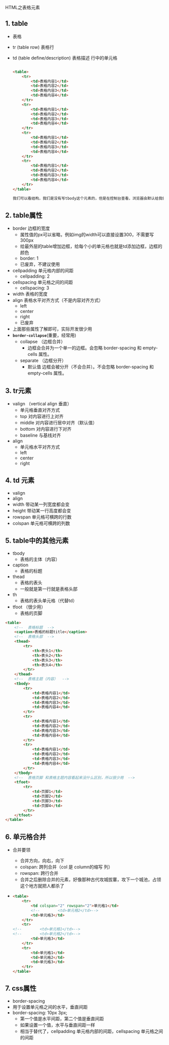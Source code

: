 HTML之表格元素

## 1. table

* 表格

* tr (table row) 表格行

* td (table define/description) 表格描述 行中的单元格

  ```html
  
  <table>
      <tr>
          <td>表格内容1</td>
          <td>表格内容2</td>
          <td>表格内容3</td>
          <td>表格内容4</td>
      </tr>
      <tr>
          <td>表格内容1</td>
          <td>表格内容2</td>
          <td>表格内容3</td>
          <td>表格内容4</td>
      </tr>
      <tr>
          <td>表格内容1</td>
          <td>表格内容2</td>
          <td>表格内容3</td>
          <td>表格内容4</td>
      </tr>
      <tr>
          <td>表格内容1</td>
          <td>表格内容2</td>
          <td>表格内容3</td>
          <td>表格内容4</td>
      </tr>
  </table>
  
  我们可以看结构，我们是没有写tbody这个元素的，但是在控制台查看，浏览器会默认给我们添加一个tbody这个元素
  ```

  

## 2. table属性

* border  边框的宽度
  * 属性值的px可以省略，例如img的width可以直接设置300，不需要写300px
  * 给最外层的table增加边框，给每个小的单元格也就是td添加边框，边框的颜色
  * border: 1
  * 已废弃，不建议使用
* cellpadding 单元格内部的间距
  * cellpadding: 2
* cellspacing 单元格之间的间距
  * cellspacing: 3
* width 表格的宽度
* align 表格水平对齐方式（不是内容对齐方式）
  * left
  * center
  * right
  * 已废弃
* 上面那些属性了解即可，实际开发很少用
* **`border-collapse`**(重要，经常用)
  * collapse （边框合并）
    * 边框会合并为一个单一的边框。会忽略 border-spacing 和 empty-cells 属性。
  * separate  （边框分开）
    * 默认值 边框会被分开（不会合并）。不会忽略 border-spacing 和 empty-cells 属性。





## 3. tr元素

* valign （vertical align 垂直）
  * 单元格垂直对齐方式
  * top 对内容进行上对齐
  * middle 对内容进行居中对齐（默认值）
  * bottom 对内容进行下对齐
  * baseline  与基线对齐
* align
  * 单元格水平对齐方式
  * left
  * center
  * right





## 4. td 元素

* valign
* align
* width 带动某一列宽度都会变
* height 带动某一行高度都会变
* rowspan 单元格可横跨的行数
* colspan 单元格可横跨的列数





## 5. table中的其他元素

* tbody
  * 表格的主体（内容）
* caption
  * 表格的标题
* thead
  * 表格的表头
  * 一般就是第一行就是表格头部
* th
  * 表格的表头单元格（代替td）
* tfoot （很少用）
  * 表格的页脚



```html
<table>
    <!--  表格标题  -->
    <caption>表格的标题title</caption>
    <!--  表格头部  -->
    <thead>
        <tr>
            <th>表头1</th>
            <th>表头2</th>
            <th>表头3</th>
            <th>表头4</th>
        </tr>
    </thead>
    <!--  表格主题（内容）  -->
    <tbody>
        <tr>
            <td>表格内容1</td>
            <td>表格内容2</td>
            <td>表格内容3</td>
            <td>表格内容4</td>
        </tr>
        <tr>
            <td>表格内容1</td>
            <td>表格内容2</td>
            <td>表格内容3</td>
            <td>表格内容4</td>
        </tr>
        <tr>
            <td>表格内容1</td>
            <td>表格内容2</td>
            <td>表格内容3</td>
            <td>表格内容4</td>
        </tr>
    </tbody>
    <!--  表格页脚 和表格主题内容看起来没什么区别，所以很少用  -->	
    <tfoot>
        <tr>
            <td>页脚1</td>
            <td>页脚2</td>
            <td>页脚3</td>
            <td>页脚4</td>
        </tr>
    </tfoot>
</table>
```



## 6. 单元格合并

* 合并要领

  * 合并方向，向右，向下
  * colspan: 跨列合并（col 是 column的缩写 列）
  * rowspan: 跨行合并
  * 合并之后删除合并的元素，好像那种古代攻城拔寨，攻下一个城池，占领这个地方就把人都杀了

* ```html
  <table>
      <tr>
          <td colspan="2" rowspan="2">单元格1</td>
          <!--        <td>单元格2</td>-->
          <td>单元格3</td>
      </tr>
      <tr>
  <!--        <td>单元格1</td>-->
  <!--        <td>单元格2</td>-->
          <td>单元格3</td>
      </tr>
      <tr>
          <td>单元格1</td>
          <td>单元格2</td>
          <td>单元格3</td>
      </tr>
  </table>
  ```



## 7. css属性

* border-spacing
* 用于设置单元格之间的水平，垂直间距
* border-spacing: 10px 3px; 
  * 第一个值是水平间距，第二个值是垂直间距
  * 如果设置一个值，水平与垂直间距一样
  * 相当于替代了，cellpadding 单元格内部的间距，cellspacing  单元格之间的间距